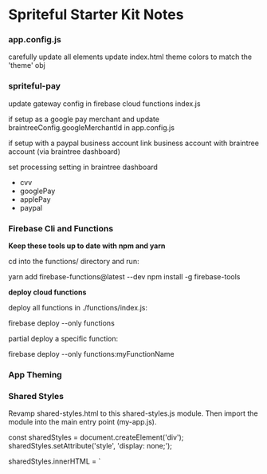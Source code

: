 
# Spriteful Starter Kit Notes



### app.config.js

carefully update all elements
update index.html theme colors to match the 'theme' obj


### spriteful-pay


update gateway config in firebase cloud functions index.js

if setup as a google pay merchant
and update braintreeConfig.googleMerchantId in app.config.js

if setup with a paypal business account
link business account with braintree account (via braintree dashboard)

set processing setting in braintree dashboard
  * cvv
  * googlePay
  * applePay
  * paypal


### Firebase Cli and Functions


**Keep these tools up to date with npm and yarn**

cd into the functions/ directory and run:

yarn add firebase-functions@latest --dev
npm install -g firebase-tools



**deploy cloud functions**

deploy all functions in ./functions/index.js:

firebase deploy --only functions


partial deploy a specific function:

firebase deploy --only functions:myFunctionName




### App Theming


  <style id="custom-style">

    html {
      /**
       *
       * App themes go here
       *
       */
    }

  </style>




### Shared Styles


Revamp shared-styles.html to this shared-styles.js module.
Then import the module into the main entry point (my-app.js).


const sharedStyles = document.createElement('div');
sharedStyles.setAttribute('style', 'display: none;');

sharedStyles.innerHTML = `
	<dom-module id="shared-styles">
  	<template>
			<style>
				/*
					shared styles here
				*/

		  </style>
		</template>
	</dom-module>
`;

document.head.appendChild(sharedStyles);



### Testing




